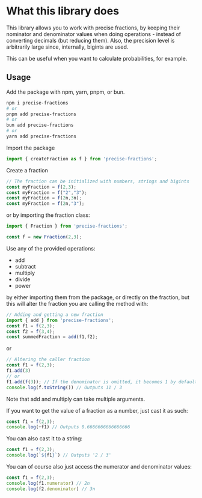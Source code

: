 # What this library does
This library allows you to work with precise fractions, by keeping their nominator and denominator values when doing operations - instead of converting decimals (but reducing them). Also, the precision level is arbitrarily large since, internally, bigints are used.

This can be useful when you want to calculate probabilities, for example.

## Usage

Add the package with npm, yarn, pnpm, or bun.
```bash
npm i precise-fractions
# or
pnpm add precise-fractions
# or
bun add precise-fractions
# or
yarn add precise-fractions
```

Import the package
```ts
import { createFraction as f } from 'precise-fractions';
```

Create a fraction
```ts
// The fraction can be initialized with numbers, strings and bigints
const myFraction = f(2,3);
const myFraction = f("2","3");
const myFraction = f(2n,3n);
const myFraction = f(2n,"3");
```

or by importing the fraction class:

```ts
import { Fraction } from 'precise-fractions';

const f = new Fraction(2,3);
```

Use any of the provided operations:
- add
- subtract
- multiply
- divide
- power

by either importing them from the package, or directly on the fraction, but this will alter the fraction you are calling the method with:

```ts
// Adding and getting a new fraction
import { add } from 'precise-fractions';
const f1 = f(2,3);
const f2 = f(3,4);
const summedFraction = add(f1,f2);
```

or
```ts
// Altering the caller fraction
const f1 = f(2,3);
f1.add(3)
// or
f1.add(f(3)); // If the denominator is omitted, it becomes 1 by default.
console.log(f.toString()) // Outputs 11 / 3
```

Note that add and multiply can take multiple arguments.

If you want to get the value of a fraction as a number, just cast it as such:

```ts
const f1 = f(2,3);
console.log(+f1) // Outputs 0.6666666666666666
```

You can also cast it to a string:

```ts
const f1 = f(2,3);
console.log(`${f1}`) // Outputs '2 / 3'
```

You can of course also just access the numerator and denominator values:

```ts
const f1 = f(2,3);
console.log(f1.numerator) // 2n
console.log(f2.denominator) // 3n
```